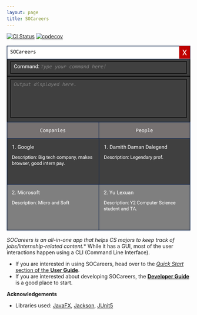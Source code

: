 ```yaml
---
layout: page
title: SOCareers
---
```


[![CI Status](https://github.com/se-edu/addressbook-level3/workflows/Java%20CI/badge.svg)](https://github.com/AY2324S1-CS2103T-T10-4/tp/actions)
[![codecov](https://codecov.io/gh/AY2324S1-CS2103T-T10-4/tp/graph/badge.svg?token=MBUBK5591M)](https://codecov.io/gh/AY2324S1-CS2103T-T10-4/tp)

![Ui](images/Ui.png)

**SOCareers* is an all-in-one app that helps CS majors to keep track of jobs/internship-related content.** While it has a GUI, most of the user interactions happen using a CLI (Command Line Interface).

* If you are interested in using SOCareers, head over to the [_Quick Start_ section of the **User Guide**](UserGuide.html#quick-start).
* If you are interested about developing SOCareers, the [**Developer Guide**](DeveloperGuide.html) is a good place to start.


**Acknowledgements**

* Libraries used: [JavaFX](https://openjfx.io/), [Jackson](https://github.com/FasterXML/jackson), [JUnit5](https://github.com/junit-team/junit5)
